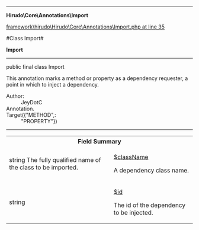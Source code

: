 

- - -

**Hirudo\Core\Annotations\Import**


<a href="https://github.com/JeyDotC/Hirudo/blob/master/framework/hirudo/Hirudo/Core/Annotations/Import.php#L35" >framework\hirudo\Hirudo\Core\Annotations\Import.php at line 35</a>

#Class Import#

**Import**




- - -

<p class="signature"><span class='k'>public final  class</span> <span class='nx'>Import</span></p>

<div class="comment" id="overview_description"><p>This annotation marks a method or property as a dependency requester, a point in which
to inject a dependency.</p></div>

<dl>
<dt>Author:</dt>
<dd>JeyDotC</dd>
<dt>Annotation.</dt>
<dt>Target({"METHOD",:</dt>
<dd>"PROPERTY"})</dd>
</dl>


- - -



<table id="summary_field">
<tr><th colspan="2">Field Summary</th></tr>
<tr>
<td><span class='k'></span> <span class='nx'>string The fully qualified name of the class to be imported.</span></td>
<td class="description"><p class="name" ><a href="#className"> $className</a>
                                </p><p class="description">A dependency class name. </p></td>
</tr>
<tr>
<td><span class='k'></span> <span class='nx'>string</span></td>
<td class="description"><p class="name" ><a href="#id"> $id</a>
                                </p><p class="description">The id of the dependency to be injected.
</p></td>
</tr>
</table>

